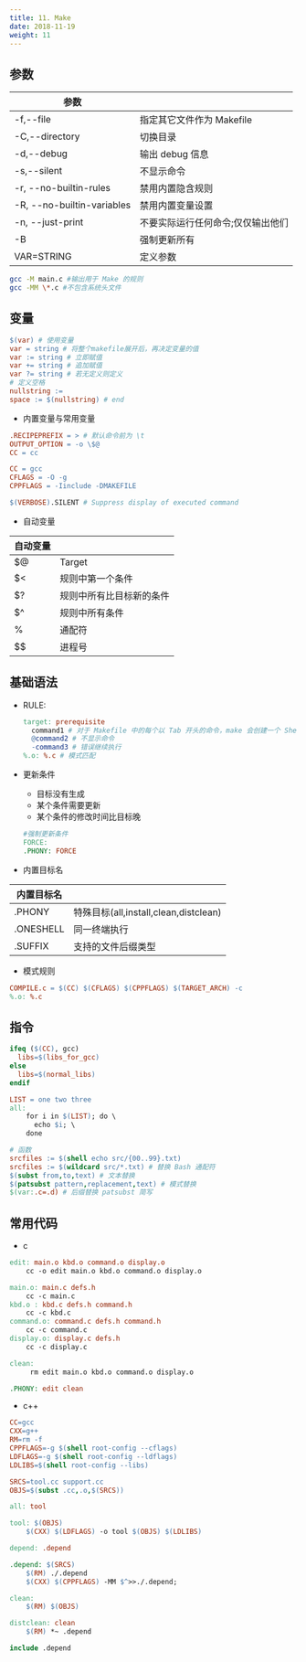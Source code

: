 ```yaml
---
title: 11. Make
date: 2018-11-19
weight: 11
---
```


## 参数

| 参数                       |                                   |
| -------------------------- | --------------------------------- |
| -f,--file                  | 指定其它文件作为 Makefile         |
| -C,--directory             | 切换目录                          |
| -d,--debug                 | 输出 debug 信息                   |
| -s,--silent                | 不显示命令                        |
| -r, --no-builtin-rules     | 禁用内置隐含规则                  |
| -R, --no-builtin-variables | 禁用内置变量设置                  |
| -n, --just-print           | 不要实际运行任何命令;仅仅输出他们 |
| -B                         | 强制更新所有                      |
| VAR=STRING                 | 定义参数                          |

```sh
gcc -M main.c #输出用于 Make 的规则
gcc -MM \*.c #不包含系统头文件
```

## 变量

```makefile
$(var) # 使用变量
var = string # 将整个makefile展开后，再决定变量的值
var := string # 立即赋值
var += string # 追加赋值
var ?= string # 若无定义则定义
# 定义空格
nullstring :=
space := $(nullstring) # end
```

- 内置变量与常用变量

```makefile
.RECIPEPREFIX = > # 默认命令前为 \t
OUTPUT_OPTION = -o \$@
CC = cc

CC = gcc
CFLAGS = -O -g
CPPFLAGS = -Iinclude -DMAKEFILE

$(VERBOSE).SILENT # Suppress display of executed command
```

- 自动变量

| 自动变量 |                          |
| -------- | ------------------------ |
| \$@      | Target                   |
| \$<      | 规则中第一个条件         |
| \$?      | 规则中所有比目标新的条件 |
| \$^      | 规则中所有条件           |
| %        | 通配符                   |
| \$\$     | 进程号                   |

## 基础语法

- RULE:

  ```makefile
  target: prerequisite
    command1 # 对于 Makefile 中的每个以 Tab 开头的命令，make 会创建一个 Shell 进程去执行它。
    @command2 # 不显示命令
    -command3 # 错误继续执行
  %.o: %.c # 模式匹配
  ```

<!--more-->

- 更新条件

  - 目标没有生成
  - 某个条件需要更新
  - 某个条件的修改时间比目标晚

  ```makefile
  #强制更新条件
  FORCE:
  .PHONY: FORCE
  ```

- 内置目标名

| 内置目标名 |                                       |
| ---------- | ------------------------------------- |
| .PHONY     | 特殊目标(all,install,clean,distclean) |
| .ONESHELL  | 同一终端执行                          |
| .SUFFIX    | 支持的文件后缀类型                    |

- 模式规则

```makefile
COMPILE.c = $(CC) $(CFLAGS) $(CPPFLAGS) $(TARGET_ARCH) -c
%.o: %.c
```

## 指令

```makefile
ifeq ($(CC), gcc)
  libs=$(libs_for_gcc)
else
  libs=$(normal_libs)
endif

LIST = one two three
all:
    for i in $(LIST); do \
      echo $i; \
    done

# 函数
srcfiles := $(shell echo src/{00..99}.txt)
srcfiles := $(wildcard src/*.txt) # 替换 Bash 通配符
$(subst from,to,text) # 文本替换
$(patsubst pattern,replacement,text) # 模式替换
$(var:.c=.d) # 后缀替换 patsubst 简写
```

## 常用代码

- c

```makefile
edit: main.o kbd.o command.o display.o
    cc -o edit main.o kbd.o command.o display.o

main.o: main.c defs.h
    cc -c main.c
kbd.o : kbd.c defs.h command.h
    cc -c kbd.c
command.o: command.c defs.h command.h
    cc -c command.c
display.o: display.c defs.h
    cc -c display.c

clean:
     rm edit main.o kbd.o command.o display.o

.PHONY: edit clean
```

- c++

```makefile
CC=gcc
CXX=g++
RM=rm -f
CPPFLAGS=-g $(shell root-config --cflags)
LDFLAGS=-g $(shell root-config --ldflags)
LDLIBS=$(shell root-config --libs)

SRCS=tool.cc support.cc
OBJS=$(subst .cc,.o,$(SRCS))

all: tool

tool: $(OBJS)
    $(CXX) $(LDFLAGS) -o tool $(OBJS) $(LDLIBS)

depend: .depend

.depend: $(SRCS)
    $(RM) ./.depend
    $(CXX) $(CPPFLAGS) -MM $^>>./.depend;

clean:
    $(RM) $(OBJS)

distclean: clean
    $(RM) *~ .depend

include .depend
```